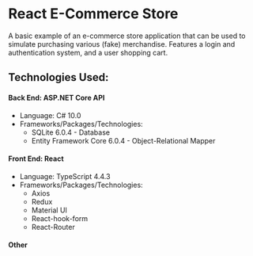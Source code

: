 # React E-Commerce Store
A basic example of an e-commerce store application that can be used to simulate purchasing various (fake) merchandise.
Features a login and authentication system, and a user shopping cart.

## Technologies Used:
#### Back End: <span>ASP.NET</span> Core API
- Language: C# 10.0
- Frameworks/Packages/Technologies:
  - SQLite 6.0.4 - Database
  - Entity Framework Core 6.0.4 - Object-Relational Mapper
    
#### Front End: React
- Language: TypeScript 4.4.3
- Frameworks/Packages/Technologies:
  - Axios
  - Redux
  - Material UI
  - React-hook-form
  - React-Router

#### Other